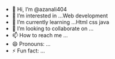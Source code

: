 - 👋 Hi, I’m @azanali404
- 👀 I’m interested in ...Web development
- 🌱 I’m currently learning ...Html css java
- 💞️ I’m looking to collaborate on ...
- 📫 How to reach me ...
- 😄 Pronouns: ...
- ⚡ Fun fact: ...

<!---
azanali404/azanali404 is a ✨ special ✨ repository because its `README.md` (this file) appears on your GitHub profile.
You can click the Preview link to take a look at your changes.
--->
